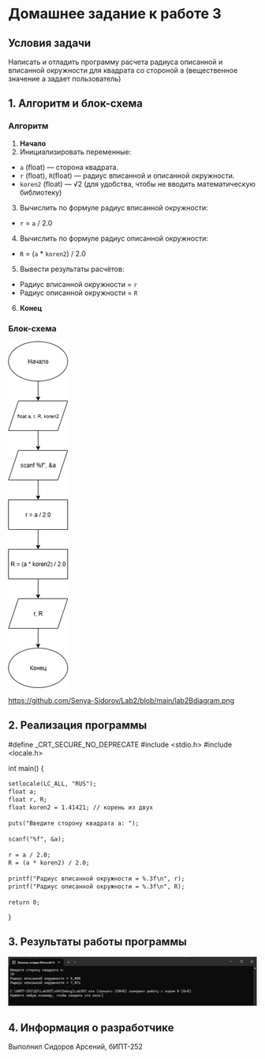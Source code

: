 # Домашнее задание к работе 3
## Условия задачи
Написать и отладить программу расчета радиуса описанной и вписанной окружности для квадрата со стороной a (вещественное значение a задает пользователь)

## 1. Алгоритм и блок-схема

### Алгоритм
1. **Начало**
2. Инициализировать переменные:
- `a` (float) — сторона квадрата.
- `r` (float), `R`(float) — радиус вписанной и описанной окружности.
- `koren2` (float) — √2 (для удобства, чтобы не вводить математическую библиотеку)
3. Вычислить по формуле радиус вписанной окружности:
- `r` = `a` / 2.0
4. Вычислить по формуле радиус описанной окружности:
- `R` = (`a` * `koren2`) / 2.0
5. Вывести результаты расчётов:
- Радиус вписанной окружности = `r`
- Радиус описанной окружности = `R`
6. **Конец**
  
### Блок-схема
![Блок-схема алгоритма](Lab3diagram.png)

https://github.com/Senya-Sidorov/Lab2/blob/main/lab2Bdiagram.png

## 2. Реализация программы

#define _CRT_SECURE_NO_DEPRECATE 
#include <stdio.h> 
#include <locale.h> 

int main()
{

	setlocale(LC_ALL, "RUS");
	float a;
	float r, R;
	float koren2 = 1.41421; // корень из двух

	puts("Введите сторону квадрата a: ");

	scanf("%f", &a);

	r = a / 2.0;
	R = (a * koren2) / 2.0;

	printf("Радиус вписанной окружности = %.3f\n", r);
	printf("Радиус описанной окружности = %.3f\n", R);

	return 0;
}

## 3. Результаты работы программы

![result](Lab3DZresult.png)

## 4. Информация о разработчике
Выполнил Сидоров Арсений, бИПТ-252

